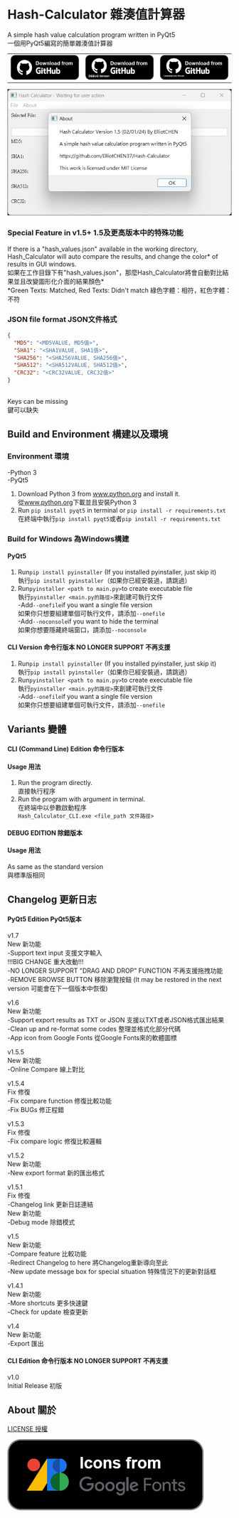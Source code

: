 # Hash-Calculator 雜湊值計算器

A simple hash value calculation program written in PyQt5<br>
一個用PyQt5編寫的簡單雜湊值計算器

<table>
    <tr>
        <td>
            <a href="https://github.com/ElliotCHEN37/Hash-Calculator/releases/latest/download/Hash_Calculator_Windows.exe"><img src="download.png" alt="Download Standard version" /></a>
        </td>
        <td>
            <a href="https://github.com/ElliotCHEN37/Hash-Calculator/releases/latest/download/Hash_Calculator_Windows_DEBUG.exe"><img src="download_debug.png" alt="Download Debug version" /></a>
        </td>
        <td>
            <a href="https://github.com/ElliotCHEN37/Hash-Calculator/releases/download/v1.5.1/Hash_Calculator_Windows_CLI.exe"><img src="download_cli.png" alt="Download Command line version" /></a>
        </td>
    </tr>
</table>

![Hash Calculator](Hash_Calculator_v1.5.png)

### Special Feature in v1.5+ 1.5及更高版本中的特殊功能

If there is a "hash_values.json" available in the working directory, Hash_Calculator will auto compare the results, and
change the color* of results in GUI windows.<br>
如果在工作目錄下有"hash_values.json"，那麼Hash_Calculator將會自動對比結果並且改變圖形化介面的結果顏色*<br>
*Green Texts: Matched, Red Texts: Didn't match 綠色字體：相符，紅色字體：不符<br>

### JSON file format JSON文件格式

```JSON
{
  "MD5": "<MD5VALUE, MD5值>",
  "SHA1": "<SHA1VALUE, SHA1值>",
  "SHA256": "<SHA256VALUE, SHA256值>",
  "SHA512": "<SHA512VALUE, SHA512值>",
  "CRC32": "<CRC32VALUE, CRC32值>"
}

```

<br>
Keys can be missing<br>
鍵可以缺失

## Build and Environment 構建以及環境

### Environment 環境

-Python 3<br>
-PyQt5<br>

1. Download Python 3 from <a href="https://www.python.org">www.python.org</a> and install it.<br>
   從<a href="https://www.python.org">www.python.org</a>下載並且安裝Python 3
2. Run `pip install pyqt5` in terminal or `pip install -r requirements.txt`<br>
   在終端中執行`pip install pyqt5`或者`pip install -r requirements.txt`

### Build for Windows 為Windows構建

#### PyQt5

1. Run`pip install pyinstaller` (If you installed pyinstaller, just skip it)<br>
   執行`pip install pyinstaller`（如果你已經安裝過，請跳過）<br>
2. Run`pyinstaller <path to main.py>`to create executable file<br>
   執行`pyinstaller <main.py的路徑>`來創建可執行文件<br>
   -Add`--onefile`if you want a single file version<br>
   如果你只想要組建單個可執行文件，請添加`--onefile`<br>
   -Add`--noconsole`if you want to hide the terminal<br>
   如果你想要隱藏終端窗口，請添加`--noconsole`

#### CLI Version 命令行版本 NO LONGER SUPPORT 不再支援

1. Run`pip install pyinstaller` (If you installed pyinstaller, just skip it)<br>
   執行`pip install pyinstaller`（如果你已經安裝過，請跳過）<br>
2. Run`pyinstaller <path to main.py>`to create executable file<br>
   執行`pyinstaller <main.py的路徑>`來創建可執行文件<br>
   -Add`--onefile`if you want a single file version<br>
   如果你只想要組建單個可執行文件，請添加`--onefile`<br>

## Variants 變體

#### CLI (Command Line) Edition 命令行版本<br>

#### Usage 用法

1. Run the program directly. <br>
   直接執行程序
2. Run the program with argument in terminal. <br>
   在終端中以參數啟動程序<br>
   `Hash_Calculator_CLI.exe <file_path 文件路徑>`<br>

#### DEBUG EDITION 除錯版本

#### Usage 用法

As same as the standard version<br>
與標準版相同

## Changelog 更新日志

#### PyQt5 Edition PyQt5版本

v1.7<br>
New 新功能<br>
-Support text input 支援文字輸入<br>
!!!BIG CHANGE 重大改動!!!<br>
-NO LONGER SUPPORT "DRAG AND DROP" FUNCTION 不再支援拖拽功能<br>
-REMOVE BROWSE BUTTON 移除瀏覽按鈕 (It may be restored in the next version 可能會在下一個版本中恢復)

v1.6<br>
New 新功能<br>
-Support export results as TXT or JSON 支援以TXT或者JSON格式匯出結果<br>
-Clean up and re-format some codes 整理並格式化部分代碼<br>
-App icon from Google Fonts 從Google Fonts來的軟體圖標

v1.5.5<br>
New 新功能<br>
-Online Compare 線上對比

v1.5.4<br>
Fix 修復<br>
-Fix compare function 修復比較功能<br>
-Fix BUGs 修正程錯

v1.5.3<br>
Fix 修復<br>
-Fix compare logic 修復比較邏輯

v1.5.2<br>
New 新功能<br>
-New export format 新的匯出格式

v1.5.1<br>
Fix 修復<br>
-Changelog link 更新日誌連結<br>
New 新功能<br>
-Debug mode 除錯模式

v1.5<br>
New 新功能<br>
-Compare feature 比較功能<br>
-Redirect Changelog to here 將Changelog重新導向至此<br>
-New update message box for special situation 特殊情況下的更新對話框

v1.4.1<br>
New 新功能<br>
-More shortcuts 更多快速鍵<br>
-Check for update 檢查更新

v1.4<br>
New 新功能<BR>
-Export 匯出

#### CLI Edition 命令行版本 NO LONGER SUPPORT 不再支援

v1.0<br>
Initial Release 初版

## About 關於

[LICENSE 授權](LICENSE.txt)


![Google Fonts](gfonts.png)
